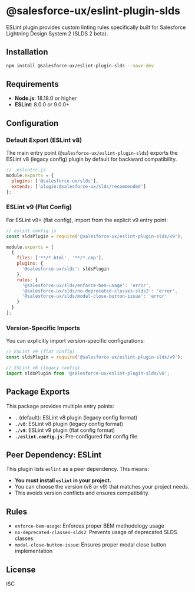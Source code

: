 # @salesforce-ux/eslint-plugin-slds

ESLint plugin provides custom linting rules specifically built for Salesforce Lightning Design System 2 (SLDS 2 beta).

## Installation

```bash
npm install @salesforce-ux/eslint-plugin-slds --save-dev
```

## Requirements

- **Node.js**: 18.18.0 or higher
- **ESLint**: 8.0.0 or 9.0.0+

## Configuration

### Default Export (ESLint v8)

The main entry point (`@salesforce-ux/eslint-plugin-slds`) exports the ESLint v8 (legacy config) plugin by default for backward compatibility.

```javascript
// .eslintrc.js
module.exports = {
  plugins: ['@salesforce-ux/slds'],
  extends: ['plugin:@salesforce-ux/slds/recommended']
};
```

### ESLint v9 (Flat Config)

For ESLint v9+ (flat config), import from the explicit v9 entry point:

```javascript
// eslint.config.js
const sldsPlugin = require('@salesforce-ux/eslint-plugin-slds/v9');

module.exports = [
  {
    files: ['**/*.html', '**/*.cmp'],
    plugins: {
      '@salesforce-ux/slds': sldsPlugin
    },
    rules: {
      '@salesforce-ux/slds/enforce-bem-usage': 'error',
      '@salesforce-ux/slds/no-deprecated-classes-slds2': 'error',
      '@salesforce-ux/slds/modal-close-button-issue': 'error'
    }
  }
];
```

### Version-Specific Imports

You can explicitly import version-specific configurations:

```javascript
// ESLint v9 (flat config)
const sldsPlugin = require('@salesforce-ux/eslint-plugin-slds/v9');

// ESLint v8 (legacy config)
import sldsPlugin from '@salesforce-ux/eslint-plugin-slds/v8';
```

## Package Exports

This package provides multiple entry points:

- **`.`** (default): ESLint v8 plugin (legacy config format)
- **`./v8`**: ESLint v8 plugin (legacy config format)
- **`./v9`**: ESLint v9 plugin (flat config format)
- **`./eslint.config.js`**: Pre-configured flat config file

## Peer Dependency: ESLint

This plugin lists `eslint` as a peer dependency. This means:
- **You must install `eslint` in your project.**
- You can choose the version (v8 or v9) that matches your project needs.
- This avoids version conflicts and ensures compatibility.

## Rules

- `enforce-bem-usage`: Enforces proper BEM methodology usage
- `no-deprecated-classes-slds2`: Prevents usage of deprecated SLDS classes
- `modal-close-button-issue`: Ensures proper modal close button implementation

## License

ISC